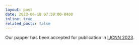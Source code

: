 ```yaml
---
layout: post
date: 2023-06-18 07:59:00-0400
inline: true
related_posts: false
---
```


Our papper has been accepted for publication in  [IJCNN 2023](https://ieeexplore.ieee.org/abstract/document/10191875).
